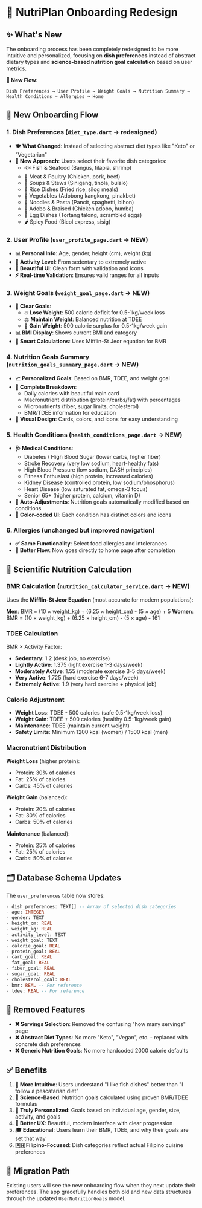 # 🎯 NutriPlan Onboarding Redesign

## ✨ What's New

The onboarding process has been completely redesigned to be more intuitive and personalized, focusing on **dish preferences** instead of abstract dietary types and **science-based nutrition goal calculation** based on user metrics.

**📱 New Flow:**
```
Dish Preferences → User Profile → Weight Goals → Nutrition Summary → Health Conditions → Allergies → Home
```

## 📱 New Onboarding Flow

### 1. **Dish Preferences** (`diet_type.dart` → redesigned)
- **🍽️ What Changed**: Instead of selecting abstract diet types like "Keto" or "Vegetarian"
- **🎯 New Approach**: Users select their favorite dish categories:
  - 🐟 Fish & Seafood (Bangus, tilapia, shrimp)
  - 🥩 Meat & Poultry (Chicken, pork, beef)
  - 🍲 Soups & Stews (Sinigang, tinola, bulalo)
  - 🍚 Rice Dishes (Fried rice, silog meals)
  - 🥗 Vegetables (Adobong kangkong, pinakbet)
  - 🍜 Noodles & Pasta (Pancit, spaghetti, bihon)
  - 🥘 Adobo & Braised (Chicken adobo, humba)
  - 🍳 Egg Dishes (Tortang talong, scrambled eggs)
  - 🌶️ Spicy Food (Bicol express, sisig)

### 2. **User Profile** (`user_profile_page.dart` → NEW)
- **📊 Personal Info**: Age, gender, height (cm), weight (kg)
- **🏃 Activity Level**: From sedentary to extremely active
- **🎨 Beautiful UI**: Clean form with validation and icons
- **⚡ Real-time Validation**: Ensures valid ranges for all inputs

### 3. **Weight Goals** (`weight_goal_page.dart` → NEW)
- **🎯 Clear Goals**:
  - 🔥 **Lose Weight**: 500 calorie deficit for 0.5-1kg/week loss
  - ⚖️ **Maintain Weight**: Balanced nutrition at TDEE
  - 💪 **Gain Weight**: 500 calorie surplus for 0.5-1kg/week gain
- **📊 BMI Display**: Shows current BMI and category
- **🧮 Smart Calculations**: Uses Mifflin-St Jeor equation for BMR

### 4. **Nutrition Goals Summary** (`nutrition_goals_summary_page.dart` → NEW)
- **📈 Personalized Goals**: Based on BMR, TDEE, and weight goal
- **🎯 Complete Breakdown**:
  - Daily calories with beautiful main card
  - Macronutrient distribution (protein/carbs/fat) with percentages
  - Micronutrients (fiber, sugar limits, cholesterol)
  - BMR/TDEE information for education
- **🎨 Visual Design**: Cards, colors, and icons for easy understanding

### 5. **Health Conditions** (`health_conditions_page.dart` → NEW)
- **🩺 Medical Conditions**:
  - Diabetes / High Blood Sugar (lower carbs, higher fiber)
  - Stroke Recovery (very low sodium, heart-healthy fats)
  - High Blood Pressure (low sodium, DASH principles)
  - Fitness Enthusiast (high protein, increased calories)
  - Kidney Disease (controlled protein, low sodium/phosphorus)
  - Heart Disease (low saturated fat, omega-3 focus)
  - Senior 65+ (higher protein, calcium, vitamin D)
- **🧮 Auto-Adjustments**: Nutrition goals automatically modified based on conditions
- **🎨 Color-coded UI**: Each condition has distinct colors and icons

### 6. **Allergies** (unchanged but improved navigation)
- **✅ Same Functionality**: Select food allergies and intolerances
- **🔄 Better Flow**: Now goes directly to home page after completion

## 🧮 Scientific Nutrition Calculation

### **BMR Calculation** (`nutrition_calculator_service.dart` → NEW)
Uses the **Mifflin-St Jeor Equation** (most accurate for modern populations):

**Men**: BMR = (10 × weight_kg) + (6.25 × height_cm) - (5 × age) + 5
**Women**: BMR = (10 × weight_kg) + (6.25 × height_cm) - (5 × age) - 161

### **TDEE Calculation**
BMR × Activity Factor:
- **Sedentary**: 1.2 (desk job, no exercise)
- **Lightly Active**: 1.375 (light exercise 1-3 days/week)
- **Moderately Active**: 1.55 (moderate exercise 3-5 days/week)
- **Very Active**: 1.725 (hard exercise 6-7 days/week)
- **Extremely Active**: 1.9 (very hard exercise + physical job)

### **Calorie Adjustment**
- **Weight Loss**: TDEE - 500 calories (safe 0.5-1kg/week loss)
- **Weight Gain**: TDEE + 500 calories (healthy 0.5-1kg/week gain)
- **Maintenance**: TDEE (maintain current weight)
- **Safety Limits**: Minimum 1200 kcal (women) / 1500 kcal (men)

### **Macronutrient Distribution**
**Weight Loss** (higher protein):
- Protein: 30% of calories
- Fat: 25% of calories  
- Carbs: 45% of calories

**Weight Gain** (balanced):
- Protein: 20% of calories
- Fat: 30% of calories
- Carbs: 50% of calories

**Maintenance** (balanced):
- Protein: 25% of calories
- Fat: 25% of calories
- Carbs: 50% of calories

## 🗂️ Database Schema Updates

The `user_preferences` table now stores:

```sql
- dish_preferences: TEXT[] -- Array of selected dish categories
- age: INTEGER
- gender: TEXT
- height_cm: REAL
- weight_kg: REAL  
- activity_level: TEXT
- weight_goal: TEXT
- calorie_goal: REAL
- protein_goal: REAL
- carb_goal: REAL
- fat_goal: REAL
- fiber_goal: REAL
- sugar_goal: REAL
- cholesterol_goal: REAL
- bmr: REAL -- For reference
- tdee: REAL -- For reference
```

## 🚫 Removed Features

- **❌ Servings Selection**: Removed the confusing "how many servings" page
- **❌ Abstract Diet Types**: No more "Keto", "Vegan", etc. - replaced with concrete dish preferences
- **❌ Generic Nutrition Goals**: No more hardcoded 2000 calorie defaults

## ✅ Benefits

1. **🎯 More Intuitive**: Users understand "I like fish dishes" better than "I follow a pescatarian diet"
2. **🧬 Science-Based**: Nutrition goals calculated using proven BMR/TDEE formulas
3. **👤 Truly Personalized**: Goals based on individual age, gender, size, activity, and goals
4. **📱 Better UX**: Beautiful, modern interface with clear progression
5. **🎓 Educational**: Users learn their BMR, TDEE, and why their goals are set that way
6. **🇵🇭 Filipino-Focused**: Dish categories reflect actual Filipino cuisine preferences

## 🔄 Migration Path

Existing users will see the new onboarding flow when they next update their preferences. The app gracefully handles both old and new data structures through the updated `UserNutritionGoals` model.
